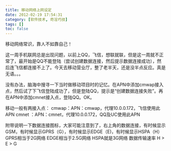 ```yaml
---
title: 移动网络上网设定
date: 2012-02-19 17:54:31
category: [软件技术, 奇淫巧技]
tags: []
toc: false
---
```

移动网络常识，靠人不如靠自己！
<!-- more -->
这一周手机联网总是出现问题，以前上QQ，飞信，想联就联，但是这一周就不正常了，最开始是QQ不能登陆（尝试创建数据连接，然后提示数据连接成功），然后连飞信都连接不上了。今天去移动营业厅，整了老半天，还是没半点反应。真是无语。。。

没有办法，脑海中搜寻一下当时做移动项目时的记忆。在APN中添加cmwap接入点，然后试了下飞信登陆成功了，但是登陆QQ，提示是“创建数据连接失败”。再在APN中添加cmnet接入点，登陆QQ。OK。

移动一般有两接入点：
cmwap：APN：cmwap，代理10.0.0.172，飞信使用此APN
cmnet ：APN：cmnet，代理10.0.0.172，QQ及UC使用此APN

附带说明一下数据连接图标，大家可能注意到了，右上角的数据连接，有时候显示GSM，有时候显示GPRS（G），有时候显示EDGE（E)，有时候显示HSPA（H）
GPRS相当于2G网络
EDGE相当于2.5G网络
HSPA就是3G网络
数据传输速率 H > E > G
